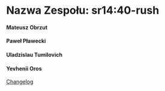 # Nazwa Zespołu: sr14:40-rush

#### Mateusz Obrzut
#### Paweł Pławecki
#### Uladzislau Tumilovich
#### Yevhenii Oros

[Changelog](https://docs.google.com/document/d/1MtlpG2WmVhpb_jPVlVFM32paGeQ4son870CjyU0R9-Y/edit?usp=sharing)
